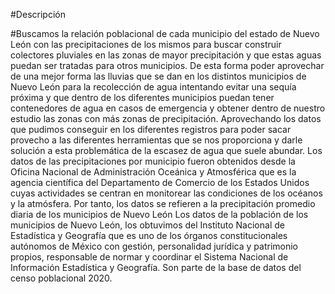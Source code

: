 #Descripción

#Buscamos la relación poblacional de cada municipio del estado de Nuevo León con las precipitaciones de los mismos para buscar construir colectores pluviales en las zonas de mayor precipitación y que estas aguas puedan ser tratadas para otros municipios. De esta forma poder aprovechar de una mejor forma las lluvias que se dan en los distintos municipios de Nuevo León para la recolección de agua intentando evitar una sequía próxima y que dentro de los diferentes municipios puedan tener contenedores de agua en casos de emergencia y obtener dentro de nuestro estudio las zonas con más zonas de precipitación. Aprovechando los datos que pudimos conseguir en los diferentes registros para poder sacar provecho a las diferentes herramientas que se nos proporciona y darle solución a esta problemática de la escasez de agua que suele abundar. 
Los datos de las precipitaciones por municipio fueron obtenidos desde la Oficina Nacional de Administración Oceánica y Atmosférica que es la agencia científica del Departamento de Comercio de los Estados Unidos cuyas actividades se centran en monitorear las condiciones de los océanos y la atmósfera. Por tanto, los datos se refieren a la precipitación promedio diaria de los municipios de Nuevo León
Los datos de la población de los municipios de Nuevo León, los obtuvimos del Instituto Nacional de Estadística y Geografía que es uno de los órganos constitucionales autónomos de México con gestión, personalidad jurídica y patrimonio propios, responsable de normar y coordinar el Sistema Nacional de Información Estadística y Geografía. Son parte de la base de datos del censo poblacional 2020.

